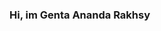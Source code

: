 ### Hi, im Genta Ananda Rakhsy

<!--
**gentaananda48/gentaananda48** is a ✨ _special_ ✨ repository because its `README.md` (this file) appears on your GitHub profile.

Here are some ideas to get you started:

- 🌱 I’m currently learning programming
- 👯 I’m looking to collaborate on any platform
- 💬 Ask me about something awesome
- 📫 How to reach me: gentaananda48@gmail.com
-->
